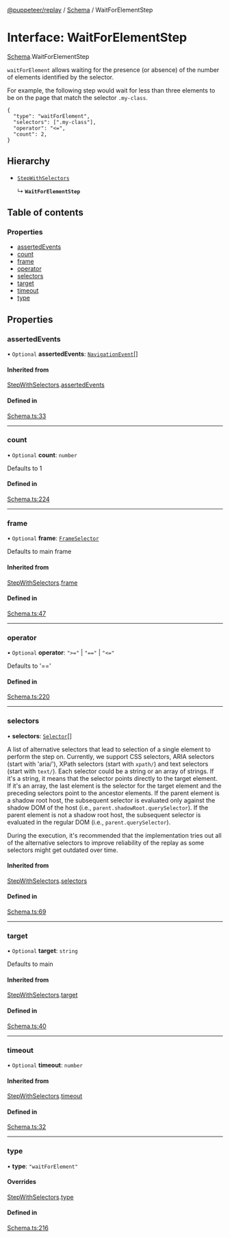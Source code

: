 [@puppeteer/replay](../README.md) / [Schema](../modules/Schema.md) / WaitForElementStep

# Interface: WaitForElementStep

[Schema](../modules/Schema.md).WaitForElementStep

`waitForElement` allows waiting for the presence (or absence) of the number
of elements identified by the selector.

For example, the following step would wait for less than three elements
to be on the page that match the selector `.my-class`.

```
{
  "type": "waitForElement",
  "selectors": [".my-class"],
  "operator": "<=",
  "count": 2,
}
```

## Hierarchy

- [`StepWithSelectors`](Schema.StepWithSelectors.md)

  ↳ **`WaitForElementStep`**

## Table of contents

### Properties

- [assertedEvents](Schema.WaitForElementStep.md#assertedevents)
- [count](Schema.WaitForElementStep.md#count)
- [frame](Schema.WaitForElementStep.md#frame)
- [operator](Schema.WaitForElementStep.md#operator)
- [selectors](Schema.WaitForElementStep.md#selectors)
- [target](Schema.WaitForElementStep.md#target)
- [timeout](Schema.WaitForElementStep.md#timeout)
- [type](Schema.WaitForElementStep.md#type)

## Properties

### assertedEvents

• `Optional` **assertedEvents**: [`NavigationEvent`](Schema.NavigationEvent.md)[]

#### Inherited from

[StepWithSelectors](Schema.StepWithSelectors.md).[assertedEvents](Schema.StepWithSelectors.md#assertedevents)

#### Defined in

[Schema.ts:33](https://github.com/puppeteer/replay/blob/main/src/Schema.ts#L33)

---

### count

• `Optional` **count**: `number`

Defaults to 1

#### Defined in

[Schema.ts:224](https://github.com/puppeteer/replay/blob/main/src/Schema.ts#L224)

---

### frame

• `Optional` **frame**: [`FrameSelector`](../modules/Schema.md#frameselector)

Defaults to main frame

#### Inherited from

[StepWithSelectors](Schema.StepWithSelectors.md).[frame](Schema.StepWithSelectors.md#frame)

#### Defined in

[Schema.ts:47](https://github.com/puppeteer/replay/blob/main/src/Schema.ts#L47)

---

### operator

• `Optional` **operator**: `">="` \| `"=="` \| `"<="`

Defaults to '=='

#### Defined in

[Schema.ts:220](https://github.com/puppeteer/replay/blob/main/src/Schema.ts#L220)

---

### selectors

• **selectors**: [`Selector`](../modules/Schema.md#selector)[]

A list of alternative selectors that lead to selection of a single element
to perform the step on. Currently, we support CSS selectors, ARIA selectors
(start with 'aria/'), XPath selectors (start with `xpath/`) and text
selectors (start with `text/`). Each selector could be a string or an array
of strings. If it's a string, it means that the selector points directly to
the target element. If it's an array, the last element is the selector for
the target element and the preceding selectors point to the ancestor
elements. If the parent element is a shadow root host, the subsequent
selector is evaluated only against the shadow DOM of the host (i.e.,
`parent.shadowRoot.querySelector`). If the parent element is not a shadow
root host, the subsequent selector is evaluated in the regular DOM (i.e.,
`parent.querySelector`).

During the execution, it's recommended that the implementation tries out
all of the alternative selectors to improve reliability of the replay as
some selectors might get outdated over time.

#### Inherited from

[StepWithSelectors](Schema.StepWithSelectors.md).[selectors](Schema.StepWithSelectors.md#selectors)

#### Defined in

[Schema.ts:69](https://github.com/puppeteer/replay/blob/main/src/Schema.ts#L69)

---

### target

• `Optional` **target**: `string`

Defaults to main

#### Inherited from

[StepWithSelectors](Schema.StepWithSelectors.md).[target](Schema.StepWithSelectors.md#target)

#### Defined in

[Schema.ts:40](https://github.com/puppeteer/replay/blob/main/src/Schema.ts#L40)

---

### timeout

• `Optional` **timeout**: `number`

#### Inherited from

[StepWithSelectors](Schema.StepWithSelectors.md).[timeout](Schema.StepWithSelectors.md#timeout)

#### Defined in

[Schema.ts:32](https://github.com/puppeteer/replay/blob/main/src/Schema.ts#L32)

---

### type

• **type**: `"waitForElement"`

#### Overrides

[StepWithSelectors](Schema.StepWithSelectors.md).[type](Schema.StepWithSelectors.md#type)

#### Defined in

[Schema.ts:216](https://github.com/puppeteer/replay/blob/main/src/Schema.ts#L216)
